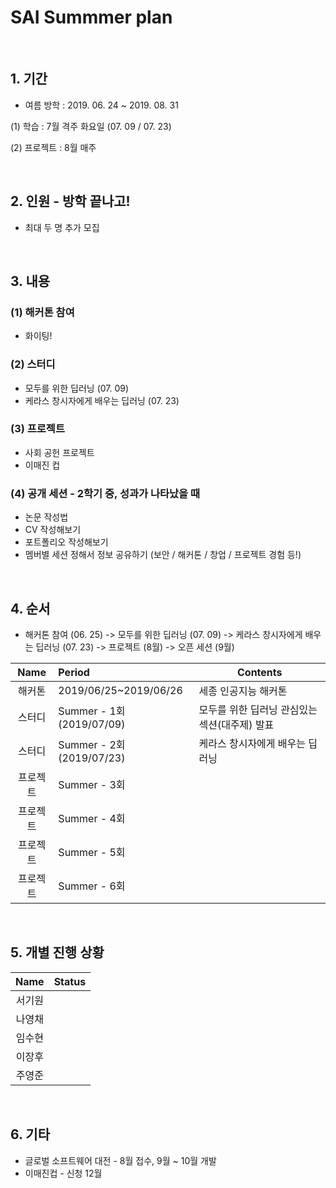 # SAI Summmer plan

<br>

## 1. 기간
 - 여름 방학 : 2019. 06. 24 ~ 2019. 08. 31
 
 (1) 학습 : 7월 격주 화요일 (07. 09 / 07. 23)
 
 (2) 프로젝트 : 8월 매주

<br>

## 2. 인원 - 방학 끝나고!
 - 최대 두 명 추가 모집

<br>

## 3. 내용
### (1) 해커톤 참여
  - 화이팅!
  
### (2) 스터디
  - 모두를 위한 딥러닝 (07. 09)
  - 케라스 창시자에게 배우는 딥러닝 (07. 23)
  
### (3) 프로젝트
  - 사회 공헌 프로젝트
  - 이매진 컵
 
### (4) 공개 세션 - 2학기 중, 성과가 나타났을 때
  - 논문 작성법
  - CV 작성해보기
  - 포트폴리오 작성해보기
  - 멤버별 세션 정해서 정보 공유하기 (보안 / 해커톤 / 창업 / 프로젝트 경험 등!)
 
<br>

## 4. 순서
 - 해커톤 참여 (06. 25) -> 모두를 위한 딥러닝 (07. 09) -> 케라스 창시자에게 배우는 딥러닝 (07. 23) -> 프로젝트 (8월) -> 오픈 세션 (9월)
 
 
| Name | Period | Contents |
|:---:|:---|---|
| 해커톤 | 2019/06/25~2019/06/26 | 세종 인공지능 해커톤 |
| 스터디 | Summer - 1회 (2019/07/09) | 모두를 위한 딥러닝 관심있는 섹션(대주제) 발표 |
| 스터디 | Summer - 2회 (2019/07/23) | 케라스 창시자에게 배우는 딥러닝 |
| 프로젝트 | Summer - 3회 |  |
| 프로젝트 | Summer - 4회 |  |
| 프로젝트 | Summer - 5회 |  |
| 프로젝트 | Summer - 6회 |  |




<br>

## 5. 개별 진행 상황


| Name | Status |
|:---:|:---|
| 서기원 | |
| 나영채 | |
| 임수현 | |
| 이장후 | |
| 주영준 | |

<br>




## 6. 기타
  - 글로벌 소프트웨어 대전 - 8월 접수, 9월 ~ 10월 개발
  - 이매진컵 - 신청 12월
